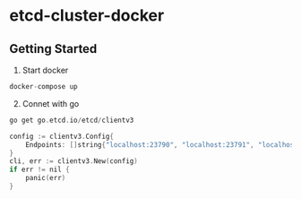 # etcd-cluster-docker

## Getting Started

1. Start docker

``` c
docker-compose up
```

2. Connet with go
``` c
go get go.etcd.io/etcd/clientv3
```
``` c
config := clientv3.Config{
	Endpoints: []string{"localhost:23790", "localhost:23791", "localhost:23782"},
}
cli, err := clientv3.New(config)
if err != nil {
	panic(err)
}
```
